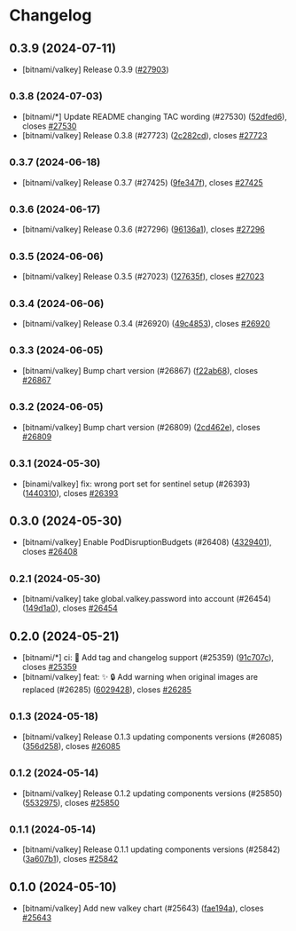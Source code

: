 # Changelog

## 0.3.9 (2024-07-11)

* [bitnami/valkey] Release 0.3.9 ([#27903](https://github.com/bitnami/charts/pull/27903))

## <small>0.3.8 (2024-07-03)</small>

* [bitnami/*] Update README changing TAC wording (#27530) ([52dfed6](https://github.com/bitnami/charts/commit/52dfed6bac44d791efabfaf06f15daddc4fefb0c)), closes [#27530](https://github.com/bitnami/charts/issues/27530)
* [bitnami/valkey] Release 0.3.8 (#27723) ([2c282cd](https://github.com/bitnami/charts/commit/2c282cd32ef866e7babd70599919edf130495565)), closes [#27723](https://github.com/bitnami/charts/issues/27723)

## <small>0.3.7 (2024-06-18)</small>

* [bitnami/valkey] Release 0.3.7 (#27425) ([9fe347f](https://github.com/bitnami/charts/commit/9fe347feff551a2e92440cf7a649f994964ab468)), closes [#27425](https://github.com/bitnami/charts/issues/27425)

## <small>0.3.6 (2024-06-17)</small>

* [bitnami/valkey] Release 0.3.6 (#27296) ([96136a1](https://github.com/bitnami/charts/commit/96136a1fef1e0725892d5831490ece7546a2713d)), closes [#27296](https://github.com/bitnami/charts/issues/27296)

## <small>0.3.5 (2024-06-06)</small>

* [bitnami/valkey] Release 0.3.5 (#27023) ([127635f](https://github.com/bitnami/charts/commit/127635f49cb16eb85c9c33bc9953d5b346ca13f6)), closes [#27023](https://github.com/bitnami/charts/issues/27023)

## <small>0.3.4 (2024-06-06)</small>

* [bitnami/valkey] Release 0.3.4 (#26920) ([49c4853](https://github.com/bitnami/charts/commit/49c48532e002df1c220a0f1e1f7fb44e7a115027)), closes [#26920](https://github.com/bitnami/charts/issues/26920)

## <small>0.3.3 (2024-06-05)</small>

* [bitnami/valkey] Bump chart version (#26867) ([f22ab68](https://github.com/bitnami/charts/commit/f22ab6802facd28ca14abd532f382795bb15d960)), closes [#26867](https://github.com/bitnami/charts/issues/26867)

## <small>0.3.2 (2024-06-05)</small>

* [bitnami/valkey] Bump chart version (#26809) ([2cd462e](https://github.com/bitnami/charts/commit/2cd462eb8596b64b2bc578a905d92b8a7d38f89c)), closes [#26809](https://github.com/bitnami/charts/issues/26809)

## <small>0.3.1 (2024-05-30)</small>

* [binami/valkey] fix: wrong port set for sentinel setup (#26393) ([1440310](https://github.com/bitnami/charts/commit/144031048dec77e257b9746a6e6c2a95389c7aa4)), closes [#26393](https://github.com/bitnami/charts/issues/26393)

## 0.3.0 (2024-05-30)

* [bitnami/valkey] Enable PodDisruptionBudgets (#26408) ([4329401](https://github.com/bitnami/charts/commit/4329401ca72452d5fd8aca478fcb82a7ed6a0daa)), closes [#26408](https://github.com/bitnami/charts/issues/26408)

## <small>0.2.1 (2024-05-30)</small>

* [bitnami/valkey] take global.valkey.password into account (#26454) ([149d1a0](https://github.com/bitnami/charts/commit/149d1a09a185e4f0127018a705f15336dfd190ec)), closes [#26454](https://github.com/bitnami/charts/issues/26454)

## 0.2.0 (2024-05-21)

* [bitnami/*] ci: :construction_worker: Add tag and changelog support (#25359) ([91c707c](https://github.com/bitnami/charts/commit/91c707c9e4e574725a09505d2d313fb93f1b4c0a)), closes [#25359](https://github.com/bitnami/charts/issues/25359)
* [bitnami/valkey] feat: :sparkles: :lock: Add warning when original images are replaced (#26285) ([6029428](https://github.com/bitnami/charts/commit/6029428e0fbc8ee4e8c47bff8134f67d60e2b523)), closes [#26285](https://github.com/bitnami/charts/issues/26285)

## <small>0.1.3 (2024-05-18)</small>

* [bitnami/valkey] Release 0.1.3 updating components versions (#26085) ([356d258](https://github.com/bitnami/charts/commit/356d2582f06e58cb774a0484a0af9a692a2a94c5)), closes [#26085](https://github.com/bitnami/charts/issues/26085)

## <small>0.1.2 (2024-05-14)</small>

* [bitnami/valkey] Release 0.1.2 updating components versions (#25850) ([5532975](https://github.com/bitnami/charts/commit/5532975a630d972508ba11d51a225ac73f975d83)), closes [#25850](https://github.com/bitnami/charts/issues/25850)

## <small>0.1.1 (2024-05-14)</small>

* [bitnami/valkey] Release 0.1.1 updating components versions (#25842) ([3a607b1](https://github.com/bitnami/charts/commit/3a607b18d83308b3bd45e7d7243e8d094dd454f7)), closes [#25842](https://github.com/bitnami/charts/issues/25842)

## 0.1.0 (2024-05-10)

* [bitnami/valkey] Add new valkey chart (#25643) ([fae194a](https://github.com/bitnami/charts/commit/fae194af0f55687e2b825e4aefd8501ed788a9fc)), closes [#25643](https://github.com/bitnami/charts/issues/25643)
